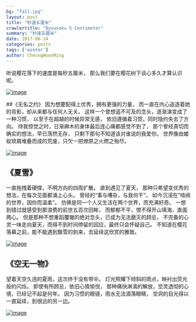 ```yaml
---
bg: "fall.jpg"
layout: post
title: "秒速五厘米"
crawlertitle: "Byousoku 5 Centimeter"
summary: "秒速五厘米"
date: 2017-06-14
categories: posts
tags: ['winter']
author: CheungWoonMing
---
```


听说樱花落下的速度是每秒五厘米，
那么我们要在樱花树下谈心多久才算认识呢。

[![image]({{site.images}}/2017-06-14-1.png)]({{site.images}}/2017-06-14-1.png)

##《无名之约》
因为想要配得上优秀，拥有更强的力量，
而一直在内心追逐着她的背影，却从来都与任何人无关。
这样一个曾想遥不可及的念头，逐渐演变成了一种习惯，
以至于在超越的时候异常无感，
依旧遵循着习惯，同时隐约失去了方向。
待我惊觉之时，日渐麻木的身体最后连心痛都感觉不到了，
那个曾经真切而确实的想法，早已荡然无存，
只剩下那句不知道该对谁说的我爱你。
世界像由蝼蚁琐屑堆叠而成的荒废，只欠一把燎原之火燃之殆尽。

[![image]({{site.images}}/2017-06-14-2.png)]({{site.images}}/2017-06-14-2.png)

## 《夏雪》

一直拖拽着硬撑，不明方向的四周扩散。
直到遇见了夏天，
那种只希望变优秀的想法，在每次见面都涌上心头。
曾经的“事与嘈杂，与我何干”，
如今沉浸在“喧闹的世界，因你而温柔”。
仿佛是同一个人又生活在两个世界，而充满好奇。
一想到错过就感受到那浪费的前世五百次回眸，
而郁郁不平，恨不得开山填海，直面两心。
但是那种不想重蹈覆辙的绝对念头，已成为无法磨灭的顾忌，
不完备的心灵一味走向夏天，而得不到时间停留的回应，最终只会怀疑自己。
不知道在樱花落幕之前，能不能遇到飘雪的到来，去延续这欣赏的雅致。

[![image]({{site.images}}/2017-06-14-3.png)]({{site.images}}/2017-06-14-3.png)

## 《空无一物》

望着天空久违的夏雨，这次终于没有带伞。
灯光照耀下倾斜的雨点，映衬出荧光般的闪烁。
即使有所顾忌，依旧心情愉悦， 
那种痛快淋漓的解放，空灵透彻的心境，已经记不起是何年。
因为习惯的眼镜，雨水无法滴落眼睛，
空洞的目光得以一直延续，到很远的另一边。

[![image]({{site.images}}/2017-06-14-4.png)]({{site.images}}/2017-06-14-4.png)

